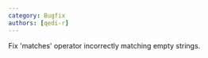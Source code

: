 ```yaml
---
category: Bugfix
authors: [qedi-r]
---
```


Fix 'matches' operator incorrectly matching empty strings.
